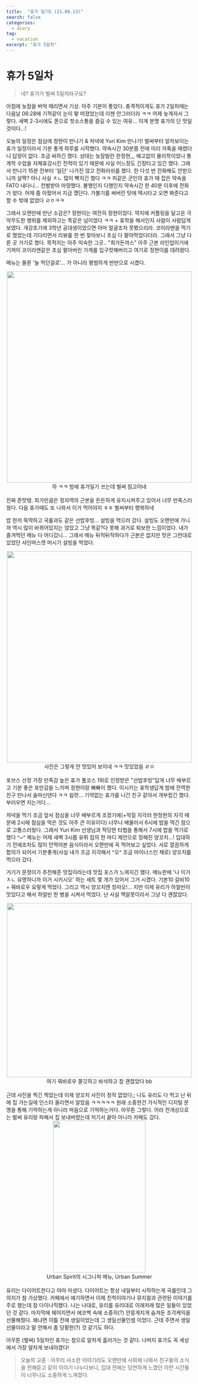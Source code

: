 ```yaml
---
title:  "휴가 일기5 (21.09.13)"
search: false
categories: 
  - diary
tag:
  - vacation
excerpt: "휴가 5일차"
---
```


# 휴가 5일차

>네? 휴가가 벌써 5일차라구요?

아침에 늦잠을 버억 때리면서 기상. 아주 기분이 좋았다. 충격적이게도 휴가 2일차때는 다음날 06:28에 기적같이 눈이 뙇 떠졌었는데 이젠 안그러더라 ㅋㅋ 어제 늦게자서 그렇다. 새벽 2-3시에도 폰으로 핫소스통을 즐길 수 있는 여유... 이게 분명 휴가의 단 맛일 것이다...!  

오늘의 일정은 점심에 정현이 만나기 & 저녁에 Yuri Kim 만나기! 벌써부터 알차보이는 휴가 일정이라서 기분 좋게 하루를 시작했다. 약속시간 30분쯤 전에 미리 카톡을 때렸더니 답장이 없다. 조금 싸하긴 했다. 상대는 늦잠빌런 한정현,,, 예고없이 물리학이었나 통계학 수업을 자체휴강시킨 전적이 있기 때문에 사실 어느정도 긴장타고 있긴 했다. 그래서 만나기 15분 전부터 '일단' 나가진 않고 전화러쉬를 했다. 한 다섯 번 전화해도 안받으니까 살짝? 아니 사실 ㅈㄴ 많이 빡치긴 했다 ㅋㅋ 피같은 군인의 휴가 때 잡은 약속을 FATO 내다니... 천벌받아 마땅했다. 불행인지 다행인지 약속시간 한 40분 이후에 전화가 왔다. 어제 좀 아팠어서 지금 깼단다. 가불기를 써버린 탓에 택시타고 오면 봐준다고 할 수 밖에 없었다 ㄹㅇㅋㅋ  

그래서 오랜만에 만난 소감은? 정현이는 여전히 정현이었다. 약지에 커플링을 달고온 극악무도한 행위를 제외하고는 똑같은 넘이었다 ㅋㅋ + 휴학을 해서인지 사람이 사람답게 보였다. 개강초기에 3학년 공대생이었으면 아마 얼굴조차 못봤으리라. 코이라멘을 먹기로 했었는데 기다리면서 리뷰를 한 번 찾아보니 초심 다 팔아먹었다더라. 그래서 그냥 다른 곳 가기로 했다. 목적지는 아주 익숙한 그곳.. "최가돈까스" 아주 근본 라인업이기에 기꺼이 코이라멘같은 초심 팔아버린 가게를 입구컷해버리고 여기로 정현이를 데려왔다.  

메뉴는 물론 '늘 먹던걸로'... 가 아니라 평범하게 반반으로 시켰다. 

<center>
<img src= "https://user-images.githubusercontent.com/68508521/133930998-9e4adf21-8dd2-42dc-90c8-3198c2e37c17.jpg" width="500" height="570">  

<br>
하 ㅋㅋ 밤에 휴가일기 쓰는데 벌써 침고이네
</center>
<br>
진짜 존맛탱. 최가만큼은 정자역의 근본을 든든하게 유지시켜주고 있어서 너무 만족스러웠다. 다음 휴가때도 또 나와서 이거 먹어야지 ㅎㅎ 벌써부터 행복하네  

밥 한끼 뚝딱하고 국룰과도 같은 선밥후빙... 설빙을 먹으러 갔다. 설빙도 오랜만에 가니까 역시 많이 바뀌어있지는 않았고 그냥 똑같?다 못해 과거로 퇴보한 느낌이었다. 내가 즐겨먹던 메뉴 다 어디갔니... 그래서 메뉴 뒤적뒤적하다가 근본은 없지만 맛은 그런대로 있었던 샤인머스캣 머시기 설빙을 먹었다. 

<center>
<img src= "https://user-images.githubusercontent.com/68508521/133931145-e98e8ed3-359a-4a4e-a295-5bda410b2e2d.jpg" width="500" height="570">  

<br>
사진은 그렇게 안 맛있어 보이네 ㅋㅋ 맛있었음 ㄹㅇ
</center>
<br>
포브스 선정 가장 만족감 높은 휴가 풀코스 1위로 인정받은 "선밥후빙"답게 너무 배부르고 기분 좋은 포만감을 느끼며 정현이랑 빠빠이 했다. 이시키는 휴학생답게 밤에 전역한 친구 만나서 술마신댄다 ㅋㅋ 쉽련... 기약없는 휴가를 나간 친구 같아서 개부럽긴 했다. 부러우면 지는거다...  


저녁을 먹기 조금 앞서 점심을 너무 배부르게 조졌기에(+악질 지각러 한정현의 지각 때문에 2시에 점심을 먹은 것도 아주 큰 이유이다) 너무나 배물러서 6시에 밥을 먹긴 참으로 고통스러웠다. 그래서 Yuri Kim 선생님과 적당한 타협을 통해서 7시에 밥을 먹기로 했다 ^~^ 메뉴는 어제 새벽 3시쯤 유뤼 킴의 한 마디 제안으로 정해진 양꼬치...! 입대하기 전에조차도 많이 안먹어본 음식이라서 오랜만에 꼭 먹어보고 싶었다. 서로 깔끔하게 합의가 되어서 기분좋게(사실 내가 조금 지각해서 ^오^ 조금 마이너스인 채로) 양꼬치를 먹으러 갔다.  

거기가 문정이가 추천해준 맛집이라는데 맛집 포스가 느껴지긴 했다. 메뉴판에 '나 이거 ㅈㄴ 유명하니까 이거 시키시오' 하는 세트 몇 개가 있어서 그거 시켰다. 기본10 갈비10 + 꿔바로우 요렇게 먹었다. 그리고 역시 양꼬치엔 칭따오!... 지만 이제 유리가 하얼빈이 맛있다고 해서 하얼빈 한 병을 시켜서 먹었다. 난 사실 맥알못이라서 그냥 다 괜찮았다. 

<center>
<img src= "https://user-images.githubusercontent.com/68508521/133931429-8d480ea9-a853-4d7d-80e8-5d83fec5a32a.jpg" width="500" height="470">  

<br>
여기 꿔바로우 쫄깃하고 바삭하고 참 괜찮았다 bb
</center>
<br>
근데 사진을 찍긴 찍었는데 이제 양꼬치 사진이 정작 없었다;; 나도 유리도 다 먹고 난 뒤에 집 가는길에 인스타 올리면서 알았음 ㅋㅋㅋㅋㅋ 원래 소중한건 가식적인 디지털 문명을 통해 기억하는게 아니라 마음으로 기억하는거다. 아무튼 그렇다. 어라 전개상으로는 벌써 유리랑 파해서 집 보내버렸는데 저기서 끝아 아니라 카페도 갔다.  

<center>
<img src= "https://user-images.githubusercontent.com/68508521/133931545-5f5eb292-03c5-41f4-bc5d-cb09383c8862.jpg" width="250" height="410">  

<br>
Urban Spirit의 시그니쳐 메뉴, Urban Summer
</center>
<br>
유리는 다이어트한다고 아아 마셨다. 다이어트는 항상 내일부터 시작하는게 국룰인데 그 의지가 참 가상했다. 카페에서 얘기하면서 이제 친척이야기나 뮤지컬과 관련된 이야기를 주로 했는데 참 다이나믹했다. 나는 나대로, 유리를 유리대로 이래저래 많은 일들이 있었던 것 같다. 마지막에 헤어지면서 에코백 속에 소중히(?) 안뭉게지게 숨겨둔 조각케익을 선물해줬다. 왜냐면 이틀 전에 생일이었는데 그 생일선물인셈 이었다. 근데 주면서 생일 선물이라고 말 안해서 좀 당황한(?) 것 같기도 하다.  

아무튼 (벌써) 5일차인 휴가는 참으로 알차게 흘러가는 것 같다. 나머지 휴가도 꼭 세상에서 가장 알차게 보내야겠다!<br> 
> 오늘의 교훈 : 아무리 사소한 이야기라도 오랜만에 사회에 나와서 친구들의 소식을 전해듣고 같이 이야기 나누다보니, 입대 전에는 당연하게 느꼈던 이런 시간들이 너무나도 소중하게 느껴졌다.